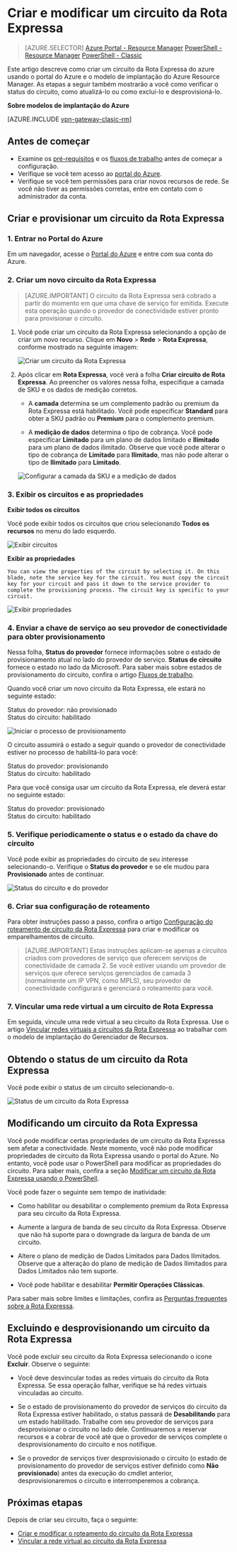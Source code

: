 <properties
   pageTitle="Criar e modificar um circuito da Rota Expressa usando o Gerenciador de Recursos e o portal do Azure | Microsoft Azure"
   description="Este artigo descreve como criar, provisionar, verificar, atualizar, excluir e desprovisionar um circuito da Rota Expressa."
   documentationCenter="na"
   services="expressroute"
   authors="cherylmc"
   manager="carmonm"
   editor=""
   tags="azure-resource-manager"/>
<tags
   ms.service="expressroute"
   ms.devlang="na"
   ms.topic="article"
   ms.tgt_pltfrm="na"
   ms.workload="infrastructure-services"
   ms.date="07/19/2016"
   ms.author="cherylmc"/>

# Criar e modificar um circuito da Rota Expressa

> [AZURE.SELECTOR]
[Azure Portal - Resource Manager](expressroute-howto-circuit-portal-resource-manager.md)
[PowerShell - Resource Manager](expressroute-howto-circuit-arm.md)
[PowerShell - Classic](expressroute-howto-circuit-classic.md)

Este artigo descreve como criar um circuito da Rota Expressa do azure usando o portal do Azure e o modelo de implantação do Azure Resource Manager. As etapas a seguir também mostrarão a você como verificar o status do circuito, como atualizá-lo ou como excluí-lo e desprovisioná-lo.

**Sobre modelos de implantação do Azure**

[AZURE.INCLUDE [vpn-gateway-clasic-rm](../../includes/vpn-gateway-classic-rm-include.md)]


## Antes de começar


- Examine os [pré-requisitos](expressroute-prerequisites.md) e os [fluxos de trabalho](expressroute-workflows.md) antes de começar a configuração.
- Verifique se você tem acesso ao [portal do Azure](https://portal.azure.com).
- Verifique se você tem permissões para criar novos recursos de rede. Se você não tiver as permissões corretas, entre em contato com o administrador da conta.

## Criar e provisionar um circuito da Rota Expressa

### 1\. Entrar no Portal do Azure

Em um navegador, acesse o [Portal do Azure](http://portal.azure.com) e entre com sua conta do Azure.

### 2\. Criar um novo circuito da Rota Expressa

>[AZURE.IMPORTANT] O circuito da Rota Expressa será cobrado a partir do momento em que uma chave de serviço for emitida. Execute esta operação quando o provedor de conectividade estiver pronto para provisionar o circuito.

1. Você pode criar um circuito da Rota Expressa selecionando a opção de criar um novo recurso. Clique em **Novo** > **Rede** > **Rota Expressa**, conforme mostrado na seguinte imagem:

	![Criar um circuito da Rota Expressa](./media/expressroute-howto-circuit-portal-resource-manager/createcircuit1.png)

2. Após clicar em **Rota Expressa**, você verá a folha **Criar circuito de Rota Expressa**. Ao preencher os valores nessa folha, especifique a camada de SKU e os dados de medição corretos.

	- A **camada** determina se um complemento padrão ou premium da Rota Expressa está habilitado. Você pode especificar **Standard** para obter a SKU padrão ou **Premium** para o complemento premium.

	- A **medição de dados** determina o tipo de cobrança. Você pode especificar **Limitado** para um plano de dados limitado e **Ilimitado** para um plano de dados ilimitado. Observe que você pode alterar o tipo de cobrança de **Limitado** para **Ilimitado**, mas não pode alterar o tipo de **Ilimitado** para **Limitado**.

	![Configurar a camada da SKU e a medição de dados](./media/expressroute-howto-circuit-portal-resource-manager/createcircuit2.png)


### 3\. Exibir os circuitos e as propriedades

**Exibir todos os circuitos**

Você pode exibir todos os circuitos que criou selecionando **Todos os recursos** no menu do lado esquerdo.
	
![Exibir circuitos](./media/expressroute-howto-circuit-portal-resource-manager/listresource.png)

**Exibir as propriedades**

	You can view the properties of the circuit by selecting it. On this blade, note the service key for the circuit. You must copy the circuit key for your circuit and pass it down to the service provider to complete the provisioning process. The circuit key is specific to your circuit.

![Exibir propriedades](./media/expressroute-howto-circuit-portal-resource-manager/listproperties1.png)


### 4\. Enviar a chave de serviço ao seu provedor de conectividade para obter provisionamento

Nessa folha, **Status do provedor** fornece informações sobre o estado de provisionamento atual no lado do provedor de serviço. **Status de circuito** fornece o estado no lado da Microsoft. Para saber mais sobre estados de provisionamento do circuito, confira o artigo [Fluxos de trabalho](expressroute-workflows.md#expressroute-circuit-provisioning-states).

Quando você criar um novo circuito da Rota Expressa, ele estará no seguinte estado:

Status do provedor: não provisionado<BR> Status do circuito: habilitado

![Iniciar o processo de provisionamento](./media/expressroute-howto-circuit-portal-resource-manager/viewstatus.png)

O circuito assumirá o estado a seguir quando o provedor de conectividade estiver no processo de habilitá-lo para você:

Status do provedor: provisionando<BR> Status do circuito: habilitado

Para que você consiga usar um circuito da Rota Expressa, ele deverá estar no seguinte estado:

Status do provedor: provisionado<BR> Status do circuito: habilitado


### 5\. Verifique periodicamente o status e o estado da chave do circuito

Você pode exibir as propriedades do circuito de seu interesse selecionando-o. Verifique o **Status do provedor** e se ele mudou para **Provisionado** antes de continuar.


![Status do circuito e do provedor](./media/expressroute-howto-circuit-portal-resource-manager/viewstatusprovisioned.png)


### 6\. Criar sua configuração de roteamento

Para obter instruções passo a passo, confira o artigo [Configuração do roteamento de circuito da Rota Expressa](expressroute-howto-routing-portal-resource-manager.md) para criar e modificar os emparelhamentos de circuito.

>[AZURE.IMPORTANT] Estas instruções aplicam-se apenas a circuitos criados com provedores de serviço que oferecem serviços de conectividade de camada 2. Se você estiver usando um provedor de serviços que oferece serviços gerenciados de camada 3 (normalmente um IP VPN, como MPLS), seu provedor de conectividade configurará e gerenciará o roteamento para você.

### 7\. Vincular uma rede virtual a um circuito de Rota Expressa

Em seguida, vincule uma rede virtual a seu circuito da Rota Expressa. Use o artigo [Vincular redes virtuais a circuitos da Rota Expressa](expressroute-howto-linkvnet-arm.md) ao trabalhar com o modelo de implantação do Gerenciador de Recursos.

## Obtendo o status de um circuito da Rota Expressa

Você pode exibir o status de um circuito selecionando-o.

![Status de um circuito da Rota Expressa](./media/expressroute-howto-circuit-portal-resource-manager/listproperties1.png)


## Modificando um circuito da Rota Expressa

Você pode modificar certas propriedades de um circuito da Rota Expressa sem afetar a conectividade. Neste momento, você não pode modificar propriedades de circuito da Rota Expressa usando o portal do Azure. No entanto, você pode usar o PowerShell para modificar as propriedades do circuito. Para saber mais, confira a seção [Modificar um circuito da Rota Expressa usando o PowerShell](expressroute-howto-circuit-arm.md#modify).

Você pode fazer o seguinte sem tempo de inatividade:

- Como habilitar ou desabilitar o complemento premium da Rota Expressa para seu circuito da Rota Expressa.

- Aumente a largura de banda de seu circuito da Rota Expressa. Observe que não há suporte para o downgrade da largura de banda de um circuito.

- Altere o plano de medição de Dados Limitados para Dados Ilimitados. Observe que a alteração do plano de medição de Dados Ilimitados para Dados Limitados não tem suporte.

-  Você pode habilitar e desabilitar **Permitir Operações Clássicas**.

Para saber mais sobre limites e limitações, confira as [Perguntas frequentes sobre a Rota Expressa](expressroute-faqs.md).


## Excluindo e desprovisionando um circuito da Rota Expressa

Você pode excluir seu circuito da Rota Expressa selecionando o ícone **Excluir**. Observe o seguinte:

- Você deve desvincular todas as redes virtuais do circuito da Rota Expressa. Se essa operação falhar, verifique se há redes virtuais vinculadas ao circuito.

- Se o estado de provisionamento do provedor de serviços do circuito da Rota Expressa estiver habilitado, o status passará de **Desabilitando** para um estado habilitado. Trabalhe com seu provedor de serviços para desprovisionar o circuito no lado dele. Continuaremos a reservar recursos e a cobrar de você até que o provedor de serviços complete o desprovisionamento do circuito e nos notifique.

- Se o provedor de serviços tiver desprovisionado o circuito (o estado de provisionamento do provedor de serviços estiver definido como **Não provisionado**) antes da execução do cmdlet anterior, desprovisionaremos o circuito e interromperemos a cobrança.

## Próximas etapas

Depois de criar seu circuito, faça o seguinte:

- [Criar e modificar o roteamento do circuito da Rota Expressa](expressroute-howto-routing-portal-resource-manager.md)
- [Vincular a rede virtual ao circuito da Rota Expressa](expressroute-howto-linkvnet-arm.md)

<!---HONumber=AcomDC_0720_2016-->